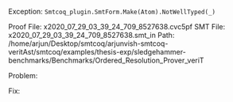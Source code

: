 Exception: `Smtcoq_plugin.SmtForm.Make(Atom).NotWellTyped(_)`

Proof File: x2020_07_29_03_39_24_709_8527638.cvc5pf
SMT File: x2020_07_29_03_39_24_709_8527638.smt_in
Path: /home/arjun/Desktop/smtcoq/arjunvish-smtcoq-veritAst/smtcoq/examples/thesis-exp/sledgehammer-benchmarks/Benchmarks/Ordered_Resolution_Prover_veriT

Problem:

Fix:
